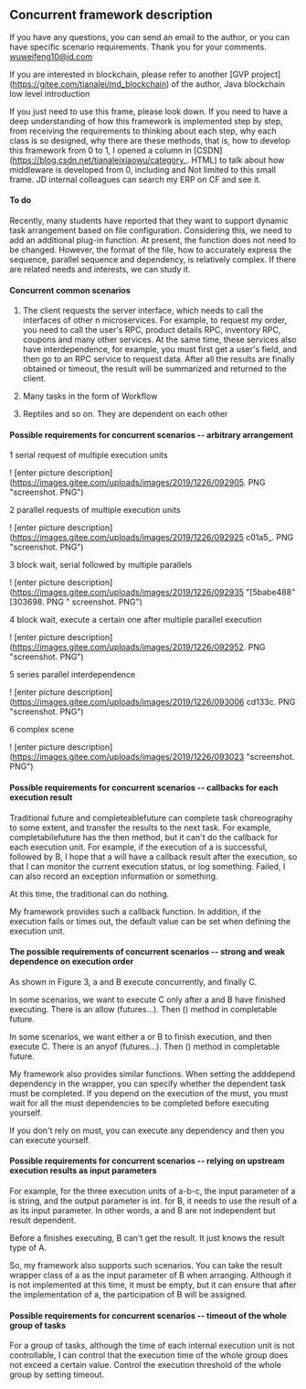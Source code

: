 ## Concurrent framework description

If you have any questions, you can send an email to the author, or you can have specific scenario requirements. Thank
you for your comments. wuweifeng10@jd.com

If you are interested in blockchain, please refer to another [GVP project] (https://gitee.com/tianalei/md_blockchain) of
the author, Java blockchain low level introduction

If you just need to use this frame, please look down. If you need to have a deep understanding of how this framework is
implemented step by step, from receiving the requirements to thinking about each step, why each class is so designed,
why there are these methods, that is, how to develop this framework from 0 to 1, I opened a column
in [CSDN] (https://blog.csdn.net/tianaleixiaowu/category_. HTML) to talk about how middleware is developed from 0,
including and Not limited to this small frame. JD internal colleagues can search my ERP on CF and see it.

#### To do

Recently, many students have reported that they want to support dynamic task arrangement based on file configuration.
Considering this, we need to add an additional plug-in function. At present, the function does not need to be changed.
However, the format of the file, how to accurately express the sequence, parallel sequence and dependency, is relatively
complex. If there are related needs and interests, we can study it.

#### Concurrent common scenarios

1. The client requests the server interface, which needs to call the interfaces of other n microservices. For example,
   to request my order, you need to call the user's RPC, product details RPC, inventory RPC, coupons and many other
   services. At the same time, these services also have interdependence, for example, you must first get a user's field,
   and then go to an RPC service to request data. After all the results are finally obtained or timeout, the result will
   be summarized and returned to the client.


2. Many tasks in the form of Workflow


3. Reptiles and so on. They are dependent on each other

#### Possible requirements for concurrent scenarios -- arbitrary arrangement

1 serial request of multiple execution units

! [enter picture description] (https://images.gitee.com/uploads/images/2019/1226/092905. PNG "screenshot. PNG")

2 parallel requests of multiple execution units

! [enter picture description] (https://images.gitee.com/uploads/images/2019/1226/092925 c01a5_. PNG "screenshot. PNG")

3 block wait, serial followed by multiple parallels

! [enter picture description] (https://images.gitee.com/uploads/images/2019/1226/092935 "[5babe488" [303698. PNG "
screenshot. PNG")

4 block wait, execute a certain one after multiple parallel execution

! [enter picture description] (https://images.gitee.com/uploads/images/2019/1226/092952. PNG "screenshot. PNG")

5 series parallel interdependence

! [enter picture description] (https://images.gitee.com/uploads/images/2019/1226/093006 cd133c. PNG "screenshot. PNG")

6 complex scene

! [enter picture description] (https://images.gitee.com/uploads/images/2019/1226/093023 "screenshot. PNG")

#### Possible requirements for concurrent scenarios -- callbacks for each execution result

Traditional future and completeablefuture can complete task choreography to some extent, and transfer the results to the
next task. For example, completabilefuture has the then method, but it can't do the callback for each execution unit.
For example, if the execution of a is successful, followed by B, I hope that a will have a callback result after the
execution, so that I can monitor the current execution status, or log something. Failed, I can also record an exception
information or something.

At this time, the traditional can do nothing.

My framework provides such a callback function. In addition, if the execution fails or times out, the default value can
be set when defining the execution unit.

#### The possible requirements of concurrent scenarios -- strong and weak dependence on execution order

As shown in Figure 3, a and B execute concurrently, and finally C.

In some scenarios, we want to execute C only after a and B have finished executing. There is an allow (futures...).
Then () method in completable future.

In some scenarios, we want either a or B to finish execution, and then execute C. There is an anyof (futures...).
Then () method in completable future.

My framework also provides similar functions. When setting the adddepend dependency in the wrapper, you can specify
whether the dependent task must be completed. If you depend on the execution of the must, you must wait for all the must
dependencies to be completed before executing yourself.

If you don't rely on must, you can execute any dependency and then you can execute yourself.

#### Possible requirements for concurrent scenarios -- relying on upstream execution results as input parameters

For example, for the three execution units of a-b-c, the input parameter of a is string, and the output parameter is
int. for B, it needs to use the result of a as its input parameter. In other words, a and B are not independent but
result dependent.

Before a finishes executing, B can't get the result. It just knows the result type of A.

So, my framework also supports such scenarios. You can take the result wrapper class of a as the input parameter of B
when arranging. Although it is not implemented at this time, it must be empty, but it can ensure that after the
implementation of a, the participation of B will be assigned.

#### Possible requirements for concurrent scenarios -- timeout of the whole group of tasks

For a group of tasks, although the time of each internal execution unit is not controllable, I can control that the
execution time of the whole group does not exceed a certain value. Control the execution threshold of the whole group by
setting timeout.
